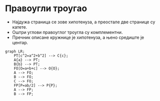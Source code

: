 # Правоугли троугао

- Најдужа страница се зове хипотенуза, а преостале две странице су катете.
- Оштри углови правоуглог троугла су комплементни.
- Пречник описане кружнице је хипотенуза, а њено средиште је центар.

```mermaid
graph LR;
    PT[c^2=a^2+b^2] --> C{c};
    A{a} --> PT;
    B{b} --> PT;
    FO[O=a+b+c] --> O{O};
    A --> FO;
    B --> FO;
    C --> FO;
    FP[P=ab/2] --> P{P};
    A --> FP;
    B --> FP;
```
